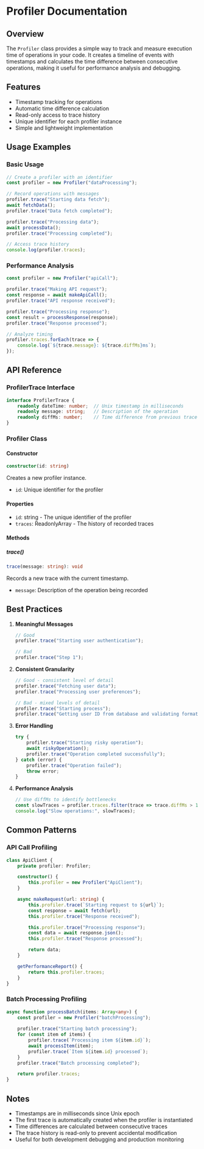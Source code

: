 # Profiler Documentation

## Overview
The `Profiler` class provides a simple way to track and measure execution time of operations in your code. It creates a timeline of events with timestamps and calculates the time difference between consecutive operations, making it useful for performance analysis and debugging.

## Features
- Timestamp tracking for operations
- Automatic time difference calculation
- Read-only access to trace history
- Unique identifier for each profiler instance
- Simple and lightweight implementation

## Usage Examples

### Basic Usage
```typescript
// Create a profiler with an identifier
const profiler = new Profiler("dataProcessing");

// Record operations with messages
profiler.trace("Starting data fetch");
await fetchData();
profiler.trace("Data fetch completed");

profiler.trace("Processing data");
await processData();
profiler.trace("Processing completed");

// Access trace history
console.log(profiler.traces);
```

### Performance Analysis
```typescript
const profiler = new Profiler("apiCall");

profiler.trace("Making API request");
const response = await makeApiCall();
profiler.trace("API response received");

profiler.trace("Processing response");
const result = processResponse(response);
profiler.trace("Response processed");

// Analyze timing
profiler.traces.forEach(trace => {
    console.log(`${trace.message}: ${trace.diffMs}ms`);
});
```

## API Reference

### ProfilerTrace Interface
```typescript
interface ProfilerTrace {
    readonly dateTime: number;  // Unix timestamp in milliseconds
    readonly message: string;   // Description of the operation
    readonly diffMs: number;    // Time difference from previous trace in milliseconds
}
```

### Profiler Class

#### Constructor
```typescript
constructor(id: string)
```
Creates a new profiler instance.
- `id`: Unique identifier for the profiler

#### Properties
- `id`: string - The unique identifier of the profiler
- `traces`: ReadonlyArray<ProfilerTrace> - The history of recorded traces

#### Methods

##### trace()
```typescript
trace(message: string): void
```
Records a new trace with the current timestamp.
- `message`: Description of the operation being recorded

## Best Practices

1. **Meaningful Messages**
   ```typescript
   // Good
   profiler.trace("Starting user authentication");
   
   // Bad
   profiler.trace("Step 1");
   ```

2. **Consistent Granularity**
   ```typescript
   // Good - consistent level of detail
   profiler.trace("Fetching user data");
   profiler.trace("Processing user preferences");
   
   // Bad - mixed levels of detail
   profiler.trace("Starting process");
   profiler.trace("Getting user ID from database and validating format");
   ```

3. **Error Handling**
   ```typescript
   try {
       profiler.trace("Starting risky operation");
       await riskyOperation();
       profiler.trace("Operation completed successfully");
   } catch (error) {
       profiler.trace("Operation failed");
       throw error;
   }
   ```

4. **Performance Analysis**
   ```typescript
   // Use diffMs to identify bottlenecks
   const slowTraces = profiler.traces.filter(trace => trace.diffMs > 1000);
   console.log("Slow operations:", slowTraces);
   ```

## Common Patterns

### API Call Profiling
```typescript
class ApiClient {
    private profiler: Profiler;

    constructor() {
        this.profiler = new Profiler("ApiClient");
    }

    async makeRequest(url: string) {
        this.profiler.trace(`Starting request to ${url}`);
        const response = await fetch(url);
        this.profiler.trace("Response received");

        this.profiler.trace("Processing response");
        const data = await response.json();
        this.profiler.trace("Response processed");

        return data;
    }

    getPerformanceReport() {
        return this.profiler.traces;
    }
}
```

### Batch Processing Profiling
```typescript
async function processBatch(items: Array<any>) {
    const profiler = new Profiler("batchProcessing");
    
    profiler.trace("Starting batch processing");
    for (const item of items) {
        profiler.trace(`Processing item ${item.id}`);
        await processItem(item);
        profiler.trace(`Item ${item.id} processed`);
    }
    profiler.trace("Batch processing completed");

    return profiler.traces;
}
```

## Notes
- Timestamps are in milliseconds since Unix epoch
- The first trace is automatically created when the profiler is instantiated
- Time differences are calculated between consecutive traces
- The trace history is read-only to prevent accidental modification
- Useful for both development debugging and production monitoring 